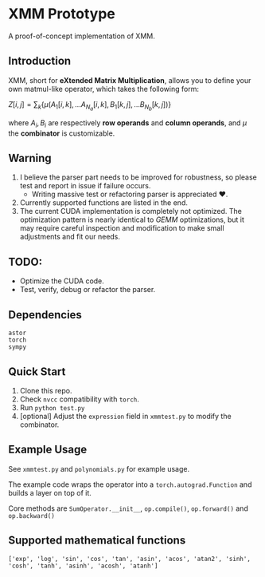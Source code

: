 # XMM Prototype

A proof-of-concept implementation of XMM.

## Introduction

XMM, short for **eXtended Matrix Multiplication**, allows you to define your own matmul-like operator, which takes the following form: 

$Z[i,j]=\sum_k\{\mu(A_1[i,k],\dots A_{N_a}[i,k],B_1[k,j],\dots B_{N_b}[k,j])\}$

where $A_i, B_i$ are respectively **row operands** and **column operands**, and $\mu$ the **combinator** is customizable.



## Warning

1. I believe the parser part needs to be improved for robustness, so please test and report in issue if failure occurs. 
   - Writing massive test or refactoring parser is appreciated :heart:.
2. Currently supported functions are listed in the end.
3. The current CUDA implementation is completely not optimized. The optimization pattern is nearly identical to *GEMM* optimizations, but it may require careful inspection and modification to make small adjustments and fit our needs.




## TODO:

- Optimize the CUDA code.
- Test, verify, debug or refactor the parser.



## Dependencies

```text
astor
torch
sympy
```



## Quick Start

1. Clone this repo.
2. Check `nvcc` compatibility with `torch`.
3. Run `python test.py`
4. [optional] Adjust the `expression` field in `xmmtest.py` to modify the combinator.



## Example Usage 

See `xmmtest.py` and `polynomials.py` for example usage. 

The example code wraps the operator into a `torch.autograd.Function` and builds a layer on top of it.

Core methods are `SumOperator.__init__`, `op.compile()`, `op.forward()` and `op.backward()`



## Supported mathematical functions

```text
['exp', 'log', 'sin', 'cos', 'tan', 'asin', 'acos', 'atan2', 'sinh', 'cosh', 'tanh', 'asinh', 'acosh', 'atanh']
```

